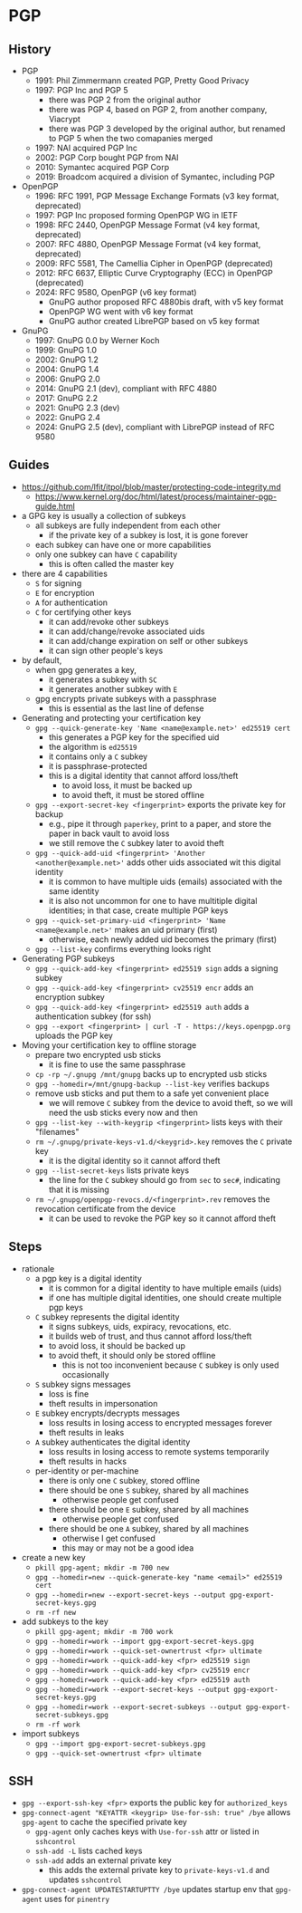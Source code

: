 PGP
===

## History

- PGP
  - 1991: Phil Zimmermann created PGP, Pretty Good Privacy
  - 1997: PGP Inc and PGP 5
    - there was PGP 2 from the original author
    - there was PGP 4, based on PGP 2, from another company, Viacrypt
    - there was PGP 3 developed by the original author, but renamed to PGP 5
      when the two comapanies merged
  - 1997: NAI acquired PGP Inc
  - 2002: PGP Corp bought PGP from NAI
  - 2010: Symantec acquired PGP Corp
  - 2019: Broadcom acquired a division of Symantec, including PGP
- OpenPGP
  - 1996: RFC 1991, PGP Message Exchange Formats (v3 key format, deprecated)
  - 1997: PGP Inc proposed forming OpenPGP WG in IETF
  - 1998: RFC 2440, OpenPGP Message Format (v4 key format, deprecated)
  - 2007: RFC 4880, OpenPGP Message Format (v4 key format, deprecated)
  - 2009: RFC 5581, The Camellia Cipher in OpenPGP (deprecated)
  - 2012: RFC 6637, Elliptic Curve Cryptography (ECC) in OpenPGP (deprecated)
  - 2024: RFC 9580, OpenPGP (v6 key format)
    - GnuPG author proposed RFC 4880bis draft, with v5 key format
    - OpenPGP WG went with v6 key format
    - GnuPG author created LibrePGP based on v5 key format
- GnuPG
  - 1997: GnuPG 0.0 by Werner Koch
  - 1999: GnuPG 1.0
  - 2002: GnuPG 1.2
  - 2004: GnuPG 1.4
  - 2006: GnuPG 2.0
  - 2014: GnuPG 2.1 (dev), compliant with RFC 4880
  - 2017: GnuPG 2.2
  - 2021: GnuPG 2.3 (dev)
  - 2022: GnuPG 2.4
  - 2024: GnuPG 2.5 (dev), compliant with LibrePGP instead of RFC 9580

## Guides

- <https://github.com/lfit/itpol/blob/master/protecting-code-integrity.md>
  - <https://www.kernel.org/doc/html/latest/process/maintainer-pgp-guide.html>
- a GPG key is usually a collection of subkeys
  - all subkeys are fully independent from each other
    - if the private key of a subkey is lost, it is gone forever
  - each subkey can have one or more capabilities
  - only one subkey can have `C` capability
    - this is often called the master key
- there are 4 capabilities
  - `S` for signing
  - `E` for encryption
  - `A` for authentication
  - `C` for certifying other keys
    - it can add/revoke other subkeys
    - it can add/change/revoke associated uids
    - it can add/change expiration on self or other subkeys
    - it can sign other people's keys
- by default,
  - when gpg generates a key,
    - it generates a subkey with `SC`
    - it generates another subkey with `E`
  - gpg encrypts private subkeys with a passphrase
    - this is essential as the last line of defense
- Generating and protecting your certification key
  - `gpg --quick-generate-key 'Name <name@example.net>' ed25519 cert`
    - this generates a PGP key for the specified uid
    - the algorithm is `ed25519`
    - it contains only a `C` subkey
    - it is passphrase-protected
    - this is a digital identity that cannot afford loss/theft
      - to avoid loss, it must be backed up
      - to avoid theft, it must be stored offline
  - `gpg --export-secret-key <fingerprint>` exports the private key for backup
    - e.g., pipe it through `paperkey`, print to a paper, and store the paper
      in back vault to avoid loss
    - we still remove the `C` subkey later to avoid theft
  - `gpg --quick-add-uid <fingerprint> 'Another <another@example.net>'` adds
    other uids associated wit this digital identity
    - it is common to have multiple uids (emails) associated with the same
      identity
    - it is also not uncommon for one to have multitiple digital identities;
      in that case, create multiple PGP keys
  - `gpg --quick-set-primary-uid <fingerprint> 'Name <name@example.net>'`
    makes an uid primary (first)
    - otherwise, each newly added uid becomes the primary (first)
  - `gpg --list-key` confirms everything looks right
- Generating PGP subkeys
  - `gpg --quick-add-key <fingerprint> ed25519 sign` adds a signing subkey
  - `gpg --quick-add-key <fingerprint> cv25519 encr` adds an encryption
    subkey
  - `gpg --quick-add-key <fingerprint> ed25519 auth` adds a authentication
    subkey (for ssh)
  - `gpg --export <fingerprint> | curl -T - https://keys.openpgp.org`
    uploads the PGP key
- Moving your certification key to offline storage
  - prepare two encrypted usb sticks
    - it is fine to use the same passphrase
  - `cp -rp ~/.gnupg /mnt/gnupg` backs up to encrypted usb sticks
  - `gpg --homedir=/mnt/gnupg-backup --list-key` verifies backups
  - remove usb sticks and put them to a safe yet convenient place
    - we will remove `C` subkey from the device to avoid theft, so we will
      need the usb sticks every now and then
  - `gpg --list-key --with-keygrip <fingerprint>` lists keys with their
    "filenames"
  - `rm ~/.gnupg/private-keys-v1.d/<keygrid>.key` removes the `C` private
    key
    - it is the digital identity so it cannot afford theft
  - `gpg --list-secret-keys` lists private keys
    - the line for the `C` subkey should go from `sec` to `sec#`, indicating
      that it is missing
  - `rm ~/.gnupg/openpgp-revocs.d/<fingerprint>.rev` removes the revocation
    certificate from the device
    - it can be used to revoke the PGP key so it cannot afford theft

## Steps

- rationale
  - a pgp key is a digital identity
    - it is common for a digital identity to have multiple emails (uids)
    - if one has multiple digital identities, one should create multiple pgp
      keys
  - `C` subkey represents the digital identity
    - it signs subkeys, uids, expiracy, revocations, etc.
    - it builds web of trust, and thus cannot afford loss/theft
    - to avoid loss, it should be backed up
    - to avoid theft, it should only be stored offline
      - this is not too inconvenient because `C` subkey is only used
        occasionally
  - `S` subkey signs messages
    - loss is fine
    - theft results in impersonation
  - `E` subkey encrypts/decrypts messages
    - loss results in losing access to encrypted messages forever
    - theft results in leaks
  - `A` subkey authenticates the digital identity
    - loss results in losing access to remote systems temporarily
    - theft results in hacks
  - per-identity or per-machine
    - there is only one `C` subkey, stored offline
    - there should be one `S` subkey, shared by all machines
      - otherwise people get confused
    - there should be one `E` subkey, shared by all machines
      - otherwise people get confused
    - there should be one `A` subkey, shared by all machines
      - otherwise I get confused
      - this may or may not be a good idea
- create a new key
  - `pkill gpg-agent; mkdir -m 700 new`
  - `gpg --homedir=new --quick-generate-key "name <email>" ed25519 cert`
  - `gpg --homedir=new --export-secret-keys --output gpg-export-secret-keys.gpg`
  - `rm -rf new`
- add subkeys to the key
  - `pkill gpg-agent; mkdir -m 700 work`
  - `gpg --homedir=work --import gpg-export-secret-keys.gpg`
  - `gpg --homedir=work --quick-set-ownertrust <fpr> ultimate`
  - `gpg --homedir=work --quick-add-key <fpr> ed25519 sign`
  - `gpg --homedir=work --quick-add-key <fpr> cv25519 encr`
  - `gpg --homedir=work --quick-add-key <fpr> ed25519 auth`
  - `gpg --homedir=work --export-secret-keys --output gpg-export-secret-keys.gpg`
  - `gpg --homedir=work --export-secret-subkeys --output gpg-export-secret-subkeys.gpg`
  - `rm -rf work`
- import subkeys
  - `gpg --import gpg-export-secret-subkeys.gpg`
  - `gpg --quick-set-ownertrust <fpr> ultimate`

## SSH

- `gpg --export-ssh-key <fpr>` exports the public key for `authorized_keys`
- `gpg-connect-agent "KEYATTR <keygrip> Use-for-ssh: true" /bye` allows
  `gpg-agent` to cache the specified private key
  - `gpg-agent` only caches keys with `Use-for-ssh` attr or listed in
    `sshcontrol`
  - `ssh-add -L` lists cached keys
  - `ssh-add` adds an external private key
    - this adds the external private key to `private-keys-v1.d` and updates
      `sshcontrol`
- `gpg-connect-agent UPDATESTARTUPTTY /bye` updates startup env that
  `gpg-agent` uses for `pinentry`
